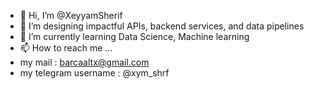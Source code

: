 - 👋 Hi, I’m @XeyyamSherif
- 👀 I’m   designing impactful APIs, backend services, and data pipelines
- 🌱 I’m currently learning Data Science, Machine learning
- 📫 How to reach me ... 
- my mail :
 barcaaltx@gmail.com
- my telegram username :
 @xym_shrf
 
 
<!---
XeyyamSherif/XeyyamSherif is a ✨ special ✨ repository because its `README.md` (this file) appears on your GitHub profile.
You can click the Preview link to take a look at your changes.
--->
